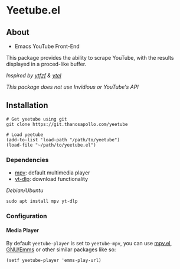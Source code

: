 # Yeetube.el

## About 
- Emacs YouTube Front-End

This package provides the ability to scrape YouTube, with the results
displayed in a proced-like buffer. 

*Inspired by [ytfzf](https://github.com/pystardust/ytfzf) & [ytel](https://github.com/grastello/ytel)*


*This package does not use Invidious or YouTube's API*


## Installation 

``` shell
# Get yeetube using git
git clone https://git.thanosapollo.com/yeetube

# Load yeetube
(add-to-list 'load-path "/path/to/yeetube")
(load-file "~/path/to/yeetube.el")
```

### Dependencies
- [mpv](https://mpv.io/): default multimedia player 
- [yt-dlp](https://github.com/yt-dlp/yt-dlp): download functionality 

*Debian/Ubuntu*
``` shell
sudo apt install mpv yt-dlp
```

### Configuration 
#### Media Player 
By default `yeetube-player` is set to `yeetube-mpv`, you can use
[mpv.el](https://github.com/kljohann/mpv.el), [GNU/Emms](https://www.gnu.org/software/emms/) or other similar packages like so:

``` emacs-lisp
(setf yeetube-player 'emms-play-url)
```
